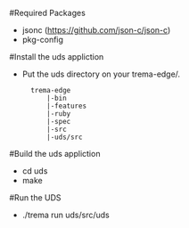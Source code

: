 #Required Packages

- jsonc (https://github.com/json-c/json-c)   
- pkg-config 

#Install the uds appliction
- Put the uds directory on your trema-edge/.
    
        trema-edge  
            |-bin
            |-features
            |-ruby
            |-spec
            |-src
            |-uds/src
        
        

#Build the uds appliction
- cd uds
- make

#Run the UDS 
- ./trema run uds/src/uds
